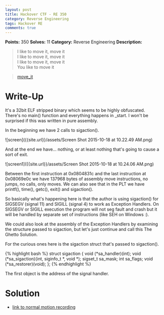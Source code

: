 ```yaml
---
layout: post
title: Hackover CTF - RE 350
category: Reverse Engineering
tags: Hackover RE
comments: true
---
```


**Points:** 350
**Solves:** 11
**Category:** Reverse Engineering
**Description:**  

> I like to move it, move it  
> I like to move it, move it  
> I like to move it, move it  
> You like to move it  

> [move_it]({{site.url}}/assets/move_it)

# Write-Up

It's a 32bit ELF stripped binary which seems to be highly obfuscated. There's no main() function and everything happens in _start.
I won't be surprised if this was written in pure assembly.  

In the beginning we have 2 calls to sigaction().

![screen]({{site.url}}/assets/Screen Shot 2015-10-18 at 10.22.49 AM.png)

And at the end we have... nothing, or at least nothing that's going to cause a sort of exit.

![screen1]({{site.url}}/assets/Screen Shot 2015-10-18 at 10.24.06 AM.png)

Between the first instruction at 0x0804831c and the last instruction at 0x08069e0c we have 137968 bytes of assembly move instructions, no jumps, no calls, only moves.
We can also see that in the PLT we have printf(), time(), getc(), exit() and sigaction().

So basically what's happening here is that the author is using sigaction() for SIGSEGV (signal 11) and SIGILL (signal 4) to work as Exception Handlers.
On SIGSEGV or SIGILL execution the program will not seg fault and crash but it will be handled by separate set of instructions (like SEH on Windows :).

We could also look at the assembly of the Exception Handlers by examining the structure passed to sigaction, but let's just continue and call this The Ghetto Solution.

For the curious ones here is the sigaction struct that's passed to sigaction().

{% highlight bash %}
struct sigaction {
	void     (*sa_handler)(int);
	void     (*sa_sigaction)(int, siginfo_t *, void *);
	sigset_t   sa_mask;
	int        sa_flags;
	void     (*sa_restorer)(void);
};
{% endhighlight %}

The first object is the address of the signal handler.

# Solution

<script type="text/javascript" src="https://asciinema.org/a/28259.js" id="asciicast-28259" data-speed="2" async></script>

* [link to normal motion recording](https://asciinema.org/a/28259)
